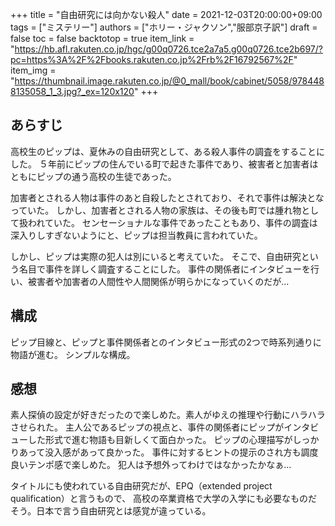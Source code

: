 +++
title = "自由研究には向かない殺人"
date = 2021-12-03T20:00:00+09:00
tags = ["ミステリー"]
authors = ["ホリー・ジャクソン","服部京子訳"]
draft = false
toc = false
backtotop = true
item_link = "https://hb.afl.rakuten.co.jp/hgc/g00q0726.tce2a7a5.g00q0726.tce2b697/?pc=https%3A%2F%2Fbooks.rakuten.co.jp%2Frb%2F16792567%2F"
item_img = "https://thumbnail.image.rakuten.co.jp/@0_mall/book/cabinet/5058/9784488135058_1_3.jpg?_ex=120x120"
+++


## あらすじ
高校生のピップは、夏休みの自由研究として、ある殺人事件の調査をすることにした。
５年前にピップの住んでいる町で起きた事件であり、被害者と加害者はともにピップの通う高校の生徒であった。

加害者とされる人物は事件のあと自殺したとされており、それで事件は解決となっていた。
しかし、加害者とされる人物の家族は、その後も町では腫れ物として扱われていた。
センセーショナルな事件であったこともあり、事件の調査は深入りしすぎないようにと、ピップは担当教員に言われていた。

しかし、ピップは実際の犯人は別にいると考えていた。
そこで、自由研究という名目で事件を詳しく調査することにした。
事件の関係者にインタビューを行い、被害者や加害者の人間性や人間関係が明らかになっていくのだが...

## 構成
ピップ目線と、ピップと事件関係者とのインタビュー形式の2つで時系列通りに物語が進む。
シンプルな構成。

## 感想
素人探偵の設定が好きだったので楽しめた。素人がゆえの推理や行動にハラハラさせられた。
主人公であるピップの視点と、事件の関係者にピップがインタビューした形式で進む物語も目新しくて面白かった。
ピップの心理描写がしっかりあって没入感があって良かった。
事件に対するヒントの提示のされ方も調度良いテンポ感で楽しめた。
犯人は予想外ってわけではなかったかなぁ...

タイトルにも使われている自由研究だが、EPQ（extended project qualification）と言うもので、
高校の卒業資格で大学の入学にも必要なものだそう。日本で言う自由研究とは感覚が違っている。

